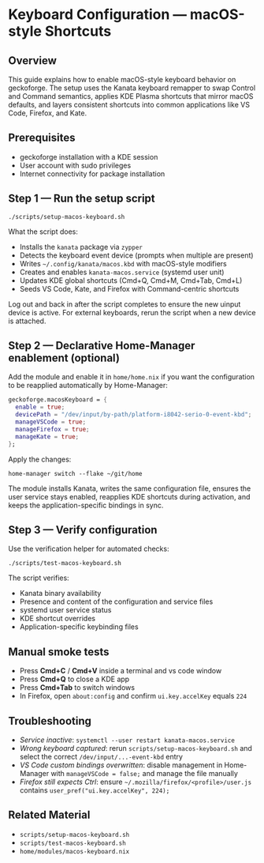 # Keyboard Configuration — macOS-style Shortcuts

## Overview
This guide explains how to enable macOS-style keyboard behavior on geckoforge. The
setup uses the Kanata keyboard remapper to swap Control and Command semantics,
applies KDE Plasma shortcuts that mirror macOS defaults, and layers consistent
shortcuts into common applications like VS Code, Firefox, and Kate.

## Prerequisites
- geckoforge installation with a KDE session
- User account with sudo privileges
- Internet connectivity for package installation

## Step 1 — Run the setup script
```
./scripts/setup-macos-keyboard.sh
```

What the script does:
- Installs the `kanata` package via `zypper`
- Detects the keyboard event device (prompts when multiple are present)
- Writes `~/.config/kanata/macos.kbd` with macOS-style modifiers
- Creates and enables `kanata-macos.service` (systemd user unit)
- Updates KDE global shortcuts (Cmd+Q, Cmd+M, Cmd+Tab, Cmd+L)
- Seeds VS Code, Kate, and Firefox with Command-centric shortcuts

Log out and back in after the script completes to ensure the new uinput device is
active. For external keyboards, rerun the script when a new device is attached.

## Step 2 — Declarative Home-Manager enablement (optional)
Add the module and enable it in `home/home.nix` if you want the configuration to
be reapplied automatically by Home-Manager:

```nix
geckoforge.macosKeyboard = {
  enable = true;
  devicePath = "/dev/input/by-path/platform-i8042-serio-0-event-kbd";
  manageVSCode = true;
  manageFirefox = true;
  manageKate = true;
};
```

Apply the changes:
```
home-manager switch --flake ~/git/home
```

The module installs Kanata, writes the same configuration file, ensures the user
service stays enabled, reapplies KDE shortcuts during activation, and keeps the
application-specific bindings in sync.

## Step 3 — Verify configuration
Use the verification helper for automated checks:
```
./scripts/test-macos-keyboard.sh
```

The script verifies:
- Kanata binary availability
- Presence and content of the configuration and service files
- systemd user service status
- KDE shortcut overrides
- Application-specific keybinding files

## Manual smoke tests
- Press **Cmd+C** / **Cmd+V** inside a terminal and vs code window
- Press **Cmd+Q** to close a KDE app
- Press **Cmd+Tab** to switch windows
- In Firefox, open `about:config` and confirm `ui.key.accelKey` equals `224`

## Troubleshooting
- *Service inactive*: `systemctl --user restart kanata-macos.service`
- *Wrong keyboard captured*: rerun `scripts/setup-macos-keyboard.sh` and select the
  correct `/dev/input/...-event-kbd` entry
- *VS Code custom bindings overwritten*: disable management in Home-Manager with
  `manageVSCode = false;` and manage the file manually
- *Firefox still expects Ctrl*: ensure `~/.mozilla/firefox/<profile>/user.js`
  contains `user_pref("ui.key.accelKey", 224);`

## Related Material
- `scripts/setup-macos-keyboard.sh`
- `scripts/test-macos-keyboard.sh`
- `home/modules/macos-keyboard.nix`

